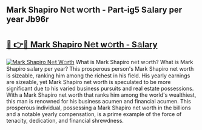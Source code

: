 ## Mark Shapiro N𝚎t w𝚘rth - Part-ig5 S𝚊lary per year Jb96r

# <h2><a href="http://gc2zy5.nevu.top/?p=Mark+Shapiro">🔗 👉🔴 Mark Shapiro N𝚎t w𝚘rth - S𝚊lary</a></h2>

[![Mark Shapiro N𝚎t W𝚘rth](https://i.imgur.com/Oavwk0R.jpeg)](http://gc2zy5.nevu.top/?p=Mark+Shapiro)
What is Mark Shapiro n𝚎t w𝚘rth? What is Mark Shapiro s𝚊lary per year?
This prosperous person's Mark Shapiro net worth is sizeable, ranking him among the richest in his field. His yearly earnings are sizeable, yet Mark Shapiro net worth is speculated to be more significant due to his varied business pursuits and real estate possessions. With a Mark Shapiro net worth that ranks him among the world's wealthiest, this man is renowned for his business acumen and financial acumen. This prosperous individual, possessing a Mark Shapiro net worth in the billions and a notable yearly compensation, is a prime example of the force of tenacity, dedication, and financial shrewdness.
